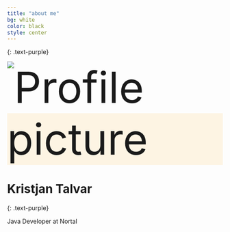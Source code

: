 ```yaml
---
title: "about me"
bg: white
color: black
style: center
---
```


{: .text-purple}

<span class="fa-stack subtlecircle" style="font-size:100px; background:rgba(255,166,0,0.1)">
  <img class="profile-pic" src="http://i.imgur.com/EHS1tse.png" alt="Profile picture">
</span>

# Kristjan Talvar
{: .text-purple}


Java Developer at Nortal
